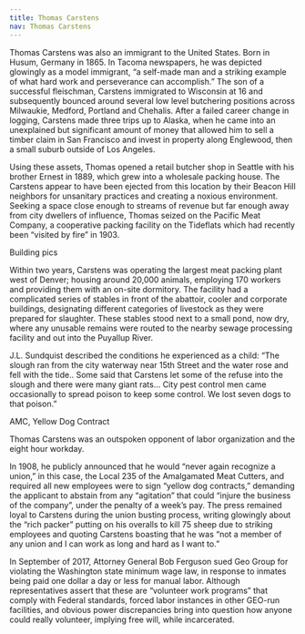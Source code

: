 ```yaml
---
title: Thomas Carstens
nav: Thomas Carstens
---
```


Thomas Carstens was also an immigrant to the United States. Born in Husum, Germany in 1865. In Tacoma newspapers, he was depicted glowingly as a model immigrant, “a self-made man and a striking example of what hard work and perseverance can accomplish.” The son of a successful fleischman, Carstens immigrated to Wisconsin at 16 and subsequently bounced around several low level butchering positions across Milwaukie, Medford, Portland and Chehalis. After a failed career change in logging, Carstens made three trips up to Alaska, when he came into an unexplained but significant amount of money that allowed him to sell a timber claim in San Francisco and invest in property along Englewood, then a small suburb outside of Los Angeles. 

Using these assets, Thomas opened a retail butcher shop in Seattle with his brother Ernest in 1889, which grew into a wholesale packing house. The Carstens appear to have been ejected from this location by their Beacon Hill neighbors for unsanitary practices and creating a noxious environment. Seeking a space close enough to streams of revenue but far enough away from city dwellers of influence, Thomas seized on the Pacific Meat Company, a cooperative packing facility on the Tideflats which had recently been “visited by fire” in 1903.

Building pics

Within two years, Carstens was operating the largest meat packing plant west of Denver; housing around 20,000 animals, employing 170 workers and providing them with an on-site dormitory. The facility had a complicated series of stables in front of the abattoir, cooler and corporate buildings, designating different categories of livestock as they were prepared for slaughter. These stables stood next to a small pond, now dry, where any unusable remains were routed to the nearby sewage processing facility and out into the Puyallup River.

J.L. Sundquist described the conditions he experienced as a child: “The slough ran from the city waterway near 15th Street and the water rose and fell with the tide.. Some said that Carstens let some of the refuse into the slough and there were many giant rats… City pest control men came occasionally to spread poison to keep some control. We lost seven dogs to that poison.”

AMC, Yellow Dog Contract

Thomas Carstens was an outspoken opponent of labor organization and the eight hour workday.

In 1908, he publicly announced that he would “never again recognize a union,” in this case, the Local 235 of the Amalgamated Meat Cutters, and required all new employees were to sign “yellow dog contracts,” demanding the applicant to abstain from any “agitation” that could “injure the business of the company”, under the penalty of a week’s pay. The press remained loyal to Carstens during the union busting process, writing glowingly about the “rich packer” putting on his overalls to kill 75 sheep due to striking employees and quoting Carstens boasting that he was “not a member of any union and I can work as long and hard as I want to.”

In September of 2017, Attorney General Bob Ferguson sued Geo Group for violating the Washington state minimum wage law, in response to inmates being paid one dollar a day or less for manual labor. Although representatives assert that these are “volunteer work programs” that comply with Federal standards, forced labor instances in other GEO-run facilities, and obvious power discrepancies bring into question how anyone could really volunteer, implying free will, while incarcerated. 

